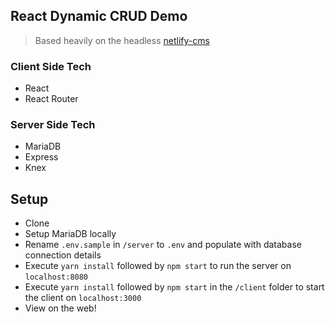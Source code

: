 ## React Dynamic CRUD Demo

> Based heavily on the headless [netlify-cms](https://github.com/netlify/netlify-cms)

### Client Side Tech
- React
- React Router

### Server Side Tech
- MariaDB
- Express
- Knex

## Setup
- Clone
- Setup MariaDB locally
- Rename `.env.sample` in `/server` to `.env` and populate with database connection details
- Execute `yarn install` followed by `npm start` to run the server on `localhost:8080`
- Execute `yarn install` followed by `npm start` in the `/client` folder to start the client on `localhost:3000`
- View on the web!
